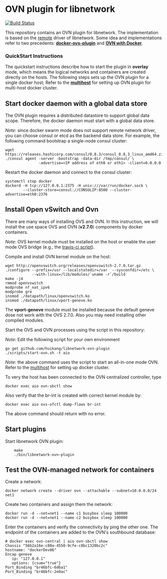 # OVN plugin for libnetwork

[![Build Status](https://travis-ci.org/huikang/libnetwork-ovn-plugin.svg?branch=master)](https://travis-ci.org/huikang/libnetwork-ovn-plugin)

This repository contains an OVN plugin for libnetwork. The implementation is
based on the [remote](https://github.com/docker/libnetwork/blob/f6ce0ce8bfc5e3f0c96835b10949cf13591a1708/docs/remote.md) driver of libnetwork. Some idea and implementations refer to two precedents:
[**docker-ovs-plugin**](https://github.com/gopher-net/docker-ovs-plugin) and [**OVN with Docker**](http://docs.openvswitch.org/en/latest/howto/docker/).

### QuickStart Instructions

The quickstart instructions describe how to start the plugin in **overlay** mode,
which means the logical networks and containers are created directly on the hosts.
The following steps sets up the OVN plugin for a single docker host; Refer
to the **[multihost](https://github.com/huikang/libnetwork-ovn-plugin/blob/master/docs/multihost-ovn.md)** for setting up OVN plugin for multi-host docker cluster.

## Start docker daemon with a global data store

The OVN plugin requires a distributed datastore to support global data scope.
Therefore, the docker daemon must start with a global data store.

*Note*: since docker swarm mode does not support remote network driver, you can
choose consul or etcd as the backend data store. For example, the following command
bootstrap a single-node consul cluster:

    wget https://releases.hashicorp.com/consul/0.8.3/consul_0.8.3_linux_amd64.zip
    ./consul agent -server -bootstrap -data-dir /tmp/consul/ \
                   -advertise=<IP address of eth0 or eth1> -client=0.0.0.0

Restart the docker daemon and connect to the consul cluster:

    systemctl stop docker
    dockerd -H tcp://127.0.0.1:2375 -H unix:///var/run/docker.sock \
            --cluster-store=consul://CONSULIP:8500 --cluster-advertise=eth0:2376

## Install Open vSwitch and Ovn

There are many ways of installing OVS and OVN. In this instruction, we will install the use space OVS and OVN (**v2.7.0**) components by docker containers.

*Note*: OVS kernel module must be installed on the host or enable the user mode OVS bridge (e.g., the [travis-ci script](https://github.com/huikang/libnetwork-ovn-plugin/blob/6e5f911c94a59a589ce4456129524dd81a480ff4/run-integration-tests.sh#L60)).

Compile and install OVN kernel module on the host:

    wget http://openvswitch.org/releases/openvswitch-2.7.0.tar.gz
    ./configure --prefix=/usr --localstatedir=/var  --sysconfdir=/etc \
                --with-linux=/lib/modules/`uname -r`/build
    make -j4
    rmmod openvswitch
    modprobe nf_nat_ipv6
    modprobe gre
    insmod ./datapath/linux/openvswitch.ko
    insmod ./datapath/linux/vport-geneve.ko

The **vport-geneve** module must be installed because the default geneve dose not work with
the OVS 2.7.0. Also you may need installing other compiled modules.

Start the OVS and OVN processes using the script in this repository:

*Note*: Edit the following script for your own environment

    go get github.com/huikang/libnetwork-ovn-plugin
    ./scripts/start-ovn.sh -t aio

*Note*: the above command uses the script to start an all-in-one mode OVN. Refer
to the [multihost](https://github.com/huikang/libnetwork-ovn-plugin/blob/master/docs/multihost-ovn.md) for setting up docker cluster.

To very the host has been connected to the OVN centralized controller, type

    docker exec aio ovn-sbctl show

Also verify that the br-int is created with correct kernel module by:

    docker exec aio ovs-ofctl dump-flows br-int

The above command should return with no error.

## Start plugins

Start libnetwork OVN plugin:

        make
        ./bin/libnetwork-ovn-plugin


## Test the OVN-managed network for containers

Create a network:

    docker network create --driver ovn --attachable --subnet=10.0.0.0/24 net1

Create two containers and assign them the network:

    docker run -d --net=net1 --name c1 busybox sleep 100000
    docker run -d --net=net1 --name c2 busybox sleep 100000

Enter the containers and verify the connectivity by ping the other one. The
endpoint of the containers are added to the OVN's southbound database:

    # docker exec ovn-central | aio ovn-sbctl show
    Chassis "56b2a16e-c80a-4550-9cfe-c8bc1320bc2c"
    hostname: "dockerDev06"
    Encap geneve
       ip: "127.0.0.1"
       options: {csum="true"}
    Port_Binding "br46bfc-6d6a1"
    Port_Binding "br46bfc-2e0ac"
